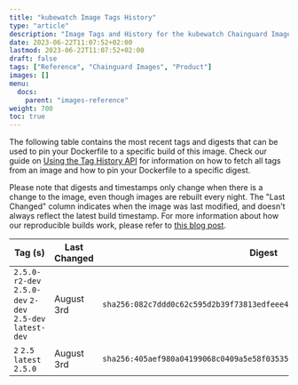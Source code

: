 ```yaml
---
title: "kubewatch Image Tags History"
type: "article"
description: "Image Tags and History for the kubewatch Chainguard Image"
date: 2023-06-22T11:07:52+02:00
lastmod: 2023-06-22T11:07:52+02:00
draft: false
tags: ["Reference", "Chainguard Images", "Product"]
images: []
menu:
  docs:
    parent: "images-reference"
weight: 700
toc: true
---
```


The following table contains the most recent tags and digests that can be used to pin your Dockerfile to a specific build of this image. Check our guide on [Using the Tag History API](/chainguard/chainguard-images/using-the-tag-history-api/) for information on how to fetch all tags from an image and how to pin your Dockerfile to a specific digest.

Please note that digests and timestamps only change when there is a change to the image, even though images are rebuilt every night. The "Last Changed" column indicates when the image was last modified, and doesn't always reflect the latest build timestamp. For more information about how our reproducible builds work, please refer to [this blog post](https://www.chainguard.dev/unchained/reproducing-chainguards-reproducible-image-builds).

| Tag (s)                                                    | Last Changed | Digest                                                                    |
|------------------------------------------------------------|--------------|---------------------------------------------------------------------------|
|  `2.5.0-r2-dev` `2.5.0-dev` `2-dev` `2.5-dev` `latest-dev` | August 3rd   | `sha256:082c7ddd0c62c595d2b39f73813edfeee48f849debf9c8329c172d9cba8bf1e8` |
|  `2` `2.5` `latest` `2.5.0`                                | August 3rd   | `sha256:405aef980a04199068c0409a5e58f03535cc80a5df71b460bd3c3e86ead8cfb3` |
